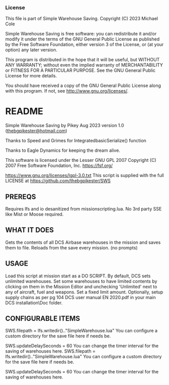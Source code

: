 ### License
 This file is part of Simple Warehouse Saving.
 Copyright (C) 2023 Michael Cole

 Simple Warehouse Saving is free software: you can redistribute it and/or modify
 it under the terms of the GNU General Public License as published by
 the Free Software Foundation, either version 3 of the License, or
 (at your option) any later version.

 This program is distributed in the hope that it will be useful,
 but WITHOUT ANY WARRANTY; without even the implied warranty of
 MERCHANTABILITY or FITNESS FOR A PARTICULAR PURPOSE.  See the
 GNU General Public License for more details.

 You should have received a copy of the GNU General Public License
 along with this program.  If not, see <http://www.gnu.org/licenses/>.
 
# README 
Simple Warehouse Saving by Pikey Aug 2023 version 1.0 (thebgpikester@hotmail.com)

Thanks to Speed and Grimes for IntegratedbasicSerialize() function 

Thanks to Eagle Dynamics for keeping the dream alive.

This software is licensed under the Lesser GNU GPL 2007 
Copyright (C) 2007 Free Software Foundation, Inc. <https://fsf.org/>

https://www.gnu.org/licenses/lgpl-3.0.txt
This script is supplied with the full LICENSE at https://github.com/thebgpikester/SWS

## PREREQS
Requires lfs and io desanitized from missionscripting.lua.
No 3rd party SSE like Mist or Moose required.

## WHAT IT DOES
Gets the contents of all DCS Airbase warehouses in the mission and saves them to file. Reloads from the save every mission. (no prompts)

## USAGE
Load this script at mission start as a DO SCRIPT.
By default, DCS sets unlimited warehouses. Set some warehouses to have limited contents by clicking on them in the Mission Editor and unchecking 'Unlimited' next to any of aircraft, fuel and weapons. Set a fixed limit amount. Optionally, setup supply chains as per pg 104 DCS user manual EN 2020.pdf in your main DCS installation\Doc folder.

## CONFIGURABLE ITEMS
SWS.filepath = lfs.writedir().."SimpleWarehouse.lua"
You can configure a custom directory for the save file here if needs be.

SWS.updateDelaySeconds = 60
You can change the timer interval for the saving of warehouses here. 
SWS.filepath = lfs.writedir().."SimpleWarehouse.lua"
You can configure a custom directory for the save file here if needs be.

SWS.updateDelaySeconds = 60
You can change the timer interval for the saving of warehouses here. 
